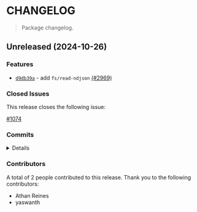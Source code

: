 # CHANGELOG

> Package changelog.

<section class="release" id="unreleased">

## Unreleased (2024-10-26)

<section class="features">

### Features

-   [`d9db39a`](https://github.com/stdlib-js/stdlib/commit/d9db39a80700acab1a63f7944aa0fe07826f9ae5) - add `fs/read-ndjson` [(#2969)](https://github.com/stdlib-js/stdlib/pull/2969)

</section>

<!-- /.features -->

<section class="issues">

### Closed Issues

This release closes the following issue:

[#1074](https://github.com/stdlib-js/stdlib/issues/1074)

</section>

<!-- /.issues -->

<section class="commits">

### Commits

<details>

-   [`d9db39a`](https://github.com/stdlib-js/stdlib/commit/d9db39a80700acab1a63f7944aa0fe07826f9ae5) - **feat:** add `fs/read-ndjson` [(#2969)](https://github.com/stdlib-js/stdlib/pull/2969) _(by yaswanth, Athan Reines)_

</details>

</section>

<!-- /.commits -->

<section class="contributors">

### Contributors

A total of 2 people contributed to this release. Thank you to the following contributors:

-   Athan Reines
-   yaswanth

</section>

<!-- /.contributors -->

</section>

<!-- /.release -->

